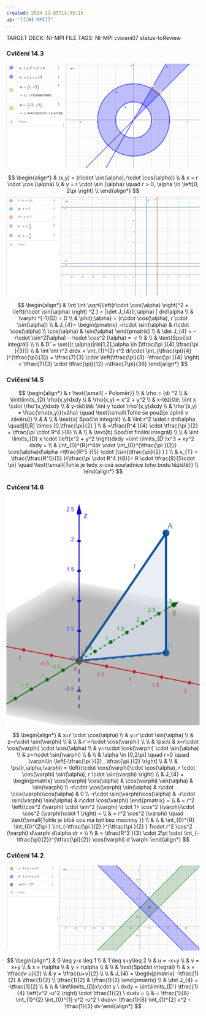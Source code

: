 ```yaml
---
created: 2024-11-05T14:33:15
up: "[[📖NI-MPI]]"
---
```


TARGET DECK: NI-MPI
FILE TAGS: NI-MPI cviceni07 status-toReview

### Cvičení 14.3
![](../../Assets/Pasted%20image%2020241105144626.png)
<!-- Latex Equation -->
$$
\begin{align*}
& (x,y) = (r\cdot \sin(\alpha),r\cdot \cos(\alpha)) \\
& x = r \cdot \cos (\alpha) \\
& y = r \cdot \sin (\alpha) \quad r > 0, \alpha \in \left[0, 2\pi \right]   \\
\end{align*}
$$
![](../../Assets/Pasted%20image%2020241105144929.png)

<!-- Latex Equation -->
$$
\begin{align*}
& \int \int \sqrt{\left(r\cdot \cos(\alpha) \right)^2 + \left(r\cdot \sin(\alpha) \right) ^2 } = |\det J_{4}(r,\alpha) | drd\alpha \\
& \varphi ^{-1}(D) = D \\
& \phi(r,\alpha) = (r\cdot \cos(\alpha), r \cdot \sin(\alpha)) \\
& J_{4}= \begin{pmatrix} -r\cdot \sin(\alpha) & r\cdot \cos(\alpha) \\ \cos(\alpha) & \sin(\alpha) \end{pmatrix}  \\
& \det J_{4} = -r\cdot \sin^2(\alpha) - r\cdot \cos^2 (\alpha) = -r \\
& \\
& \text{Spočíst integrál} \\ \\
& D' = \set{(r,\alpha)|rin[1,2],\alpha \in [\tfrac{\pi }{4},\tfrac{\pi }{3}]} \\
& \int \int r^2 drdx = \int_{1}^{2} r^2 dr\cdot \int_{\tfrac{\pi}{4} }^{\tfrac{\pi}{3}} = \tfrac{7}{3} \cdot \left(\tfrac{\pi}{3} -\tfrac{\pi }{4}  \right) = \tfrac{7}{3} \cdot \tfrac{\pi}{12} =\tfrac{7\pi}{36} 
\end{align*}
$$
 
### Cvičení 14.5
<!-- Latex Equation -->
$$
\begin{align*}
& r \text{\small{ - Poloměr}}  \\
& \rho = (d) ^2 \\
& \iint\limits_{D} \rho(x,y)dxdy \\
& \rho(x,y) = x^2 + y^2 \\
& x-těžiště: \iint x \cdot \rho'(x,y)dxdy \\
& y-těžiště: \iint y \cdot \rho'(x,y)dxdy \\
& \rho'(x,y) = \frac{\rho(x,y)}{váha} \quad \text{\small{Tohle se použije úplně v závěru}} \\
& 
& \\
& \text{a) Spočíst integrál} \\
& \iint r^2 \cdot r drd\alpha \quad[0,R] \times [0,\tfrac{\pi}{2} ] \\
& =\tfrac{R^4 }{4} \cdot \tfrac{\pi }{2} = \tfrac{\pi \cdot R^4 }{8}  \\
& \\
& \text{b) Spočíst finální integrál} \\ \\
& \iint \limits_{D} x \cdot \left(x^2 + y^2  \right)dxdy =\iint \limits_{D'}x^3 + xy^2 dxdy =  \\
& \int_{0}^{R}r^4dr \cdot \int_{0}^{\tfrac{\pi }{2}} \cos(\alpha)d\alpha  =\tfrac{R^5 }{5} \cdot (\sin(\tfrac{\pi}{2} ) )   \\
& x_{T} = \tfrac{\tfrac{R^5}{5} }{\tfrac{\pi \cdot R^4 }{8}}=  R \cdot \tfrac{8}{5\cdot \pi}  \quad \text{\small{Tohle je tedy x-ová souřadnice toho bodu těžiště}} \\
\end{align*}
$$

### Cvičení 14.6
![](../../Assets/Pasted%20image%2020241105152936.png)
<!-- Latex Equation -->
$$
\begin{align*}
& x=r'\cdot \cos(\alpha)  \\
& y=r'\cdot \sin(\alpha) \\
& z=r\cdot \sin(\varphi) \\
&  \\
& r'=r\cdot \cos(\varphi)  \\ \\
& \psi:\\
& x=r\cdot \cos(\varphi) \cdot \cos(\alpha)  \\
& y=r\cdot \cos(\varphi) \cdot \sin(\alpha) \\
& z=r\cdot \sin(\varphi) \\
&  \\
& \alpha \in [0,2\pi] \quad r>0 \quad \varphi\in \left[-\tfrac{\pi }{2} , \tfrac{\pi }{2}  \right]  \\
&  \\
& \psi(r,\alpha,\varphi) = \left(r\cdot \cos(\varphi)\cdot \cos(\alpha), r \cdot \cos(\varphi) \sin(\alpha), r \cdot \sin(\varphi)     \right)  \\
& J_{4} = \begin{pmatrix} \cos(\varphi) \cos(\alpha)   & \cos(\varphi) \sin(\alpha)  & \sin(\varphi)  \\ -r\cdot \cos(\varphi) \sin(\alpha) & r\cdot \cos(\varphi)\cos(\alpha) & 0 \\ -r\cdot \sin(\varphi)\cos(\alpha) & -r\cdot \sin(\varphi) \sin(\alpha)  & r\cdot \cos(\varphi)  \end{pmatrix}  = \\
& = r^2 \left(\cos^2 (\varphi) \cdot \sin^2 (\varphi) \cdot 1+ \cos^2 (\varphi)\cdot \cos^2 (\varphi)\cdot 1    \right) = \\
& = r^2 \cos^2 (\varphi) \quad \text{\small{Tohle je blbě cos má být bez mocniny }} \\
& \\
& \int_{0}^{R} \int_{0}^{2\pi } \int_{-\tfrac{\pi }{2} }^{\tfrac{\pi }{2} } 1\cdot r^2 \cos^2 (\varphi) d\varphi d\alpha dr =  \\ \\
& = \tfrac{R^3 }{3} \cdot 2\pi \cdot \int_{-\tfrac{\pi}{2}}^{\tfrac{\pi}{2}} \cos(\varphi) d \varphi  
\end{align*}
$$

### Cvičení 14.2
![](../../Assets/Pasted%20image%2020241105155457.png)

<!-- Latex Equation -->
$$
\begin{align*}
& 0 \leq y-x \leq 1 \\
& 1 \leq x+y\leq 2 \\
& u = -x+y \\
& v = x+y \\
& x = r\alpha \\
& y = r\alpha \\
& \\
& \text{Spočíst integrál} \\
& x = \tfrac{v-u}{2}  \\
& y = \tfrac{u+v}{2} \\ \\
& J_{4} = \begin{pmatrix} -\tfrac{1}{2} & \tfrac{1}{2} \\ \tfrac{1}{2}  & \tfrac{1}{2} \end{pmatrix} \\
& \det J_{4} = -\tfrac{1}{2}  \\
& \\
& \iint\limits_{D}x\cdot y \ dxdy = \iint\limits_{D'} \tfrac{1}{4} \left(v^2 -u^2 \right) \cdot \tfrac{1}{2} \ dudv = \\
& = \tfrac{1}{8} \int_{1}^{2} \int_{0}^{1} v^2 -u^2 \ dudv= \tfrac{1}{8} \int_{1}^{2} v^2 -\tfrac{1}{3} dv 
\end{align*}
$$
